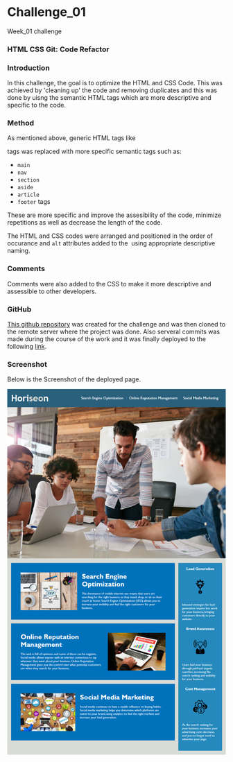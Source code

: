 # Challenge_01
Week_01 challenge

### HTML CSS Git: Code Refactor

### Introduction
In this challenge, the goal is to optimize the HTML and CSS Code. This was achieved by 'cleaning up' the code and removing duplicates and this was done by uisng the semantic HTML tags which are more descriptive and specific to the code.

### Method 
As mentioned above, generic HTML tags like <div> tags was replaced with more specific semantic tags such as:

 * `main`
 * `nav` 
 * `section`
 * `aside` 
 * `article`
 * `footer` tags
 
  These are more specific and improve the assesibility of the code, minimize repetitions as well as decrease the length of the code.

  The HTML and CSS codes were arranged and positioned in the order of occurance and `alt` attributes added to the <img> using appropriate descriptive naming.

### Comments
Comments were also added to the CSS to make it more descriptive and assessible to other developers.

### GitHub
[This github repository](https://github.com/MercyAz/Semantic-HTML-Code-Refactor-Challenge) was created for the challenge and was then cloned to the remote server where the project was done. Also serveral commits was made during the course of the work and it was finally deployed to the following [link](https://mercyaz.github.io/Semantic-HTML-Code-Refactor-Challenge/).

### Screenshot
 Below is the Screenshot of the deployed page.

 ![Screenshot of deployed page](assets\images\01-html-css-git-challenge-demo.png)
 